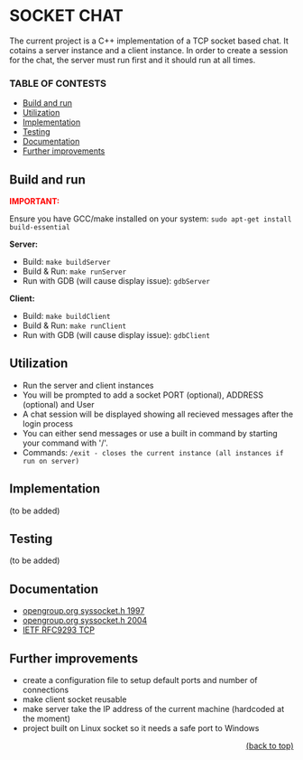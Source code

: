 <div id="readme-top"/>

# SOCKET CHAT

The current project is a C++ implementation of a TCP socket based chat.
It cotains a server instance and a client instance.
In order to create a session for the chat, the server must run first and it should run at all times.

### TABLE OF CONTESTS

- [Build and run](#build-and-run)
- [Utilization](#utilization)
- [Implementation](#implementation)
- [Testing](#testing)
- [Documentation](#documentation)
- [Further improvements](#further-improvements)

## **Build and run**

<div style="color: red"><b>IMPORTANT:</b></div>

Ensure you have GCC/make installed on your system: `sudo apt-get install build-essential`

**Server:**

- Build: `make buildServer`
- Build & Run: `make runServer`
- Run with GDB (will cause display issue): `gdbServer`

**Client:**

- Build: `make buildClient`
- Build & Run: `make runClient`
- Run with GDB (will cause display issue): `gdbClient`

## **Utilization**

- Run the server and client instances
- You will be prompted to add a socket PORT (optional), ADDRESS (optional) and User
- A chat session will be displayed showing all recieved messages after the login process
- You can either send messages or use a built in command by starting your command with '/'.
- Commands: `/exit - closes the current instance (all instances if run on server)`

## **Implementation**
(to be added)

## **Testing**
(to be added)

## **Documentation**

- [opengroup.org syssocket.h 1997](https://pubs.opengroup.org/onlinepubs/7908799/xns/syssocket.h.html)
- [opengroup.org syssocket.h 2004](https://pubs.opengroup.org/onlinepubs/009695399/basedefs/sys/socket.h.html)
- [IETF RFC9293 TCP](https://datatracker.ietf.org/doc/html/rfc9293)

## **Further improvements**

- create a configuration file to setup default ports and number of connections
- make client socket reusable
- make server take the IP address of the current machine (hardcoded at the moment)
- project built on Linux socket so it needs a safe port to Windows

<p align="right"><a href="#readme-top">(back to top)</a></p>

